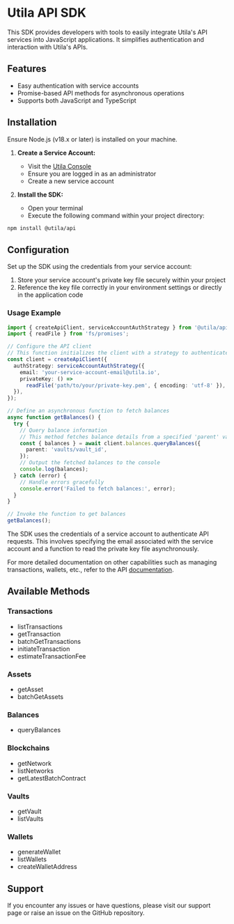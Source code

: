 # Utila API SDK

This SDK provides developers with tools to easily integrate Utila's API services into JavaScript applications. It simplifies authentication and interaction with Utila's APIs.

## Features

- Easy authentication with service accounts
- Promise-based API methods for asynchronous operations
- Supports both JavaScript and TypeScript

## Installation

Ensure Node.js (v18.x or later) is installed on your machine.

1. **Create a Service Account:**

   - Visit the [Utila Console](https://console.utila.io/settings/service-accounts)
   - Ensure you are logged in as an administrator
   - Create a new service account

2. **Install the SDK:**
   - Open your terminal
   - Execute the following command within your project directory:

```bash
npm install @utila/api
```

## Configuration

Set up the SDK using the credentials from your service account:

1. Store your service account's private key file securely within your project
2. Reference the key file correctly in your environment settings or directly in the application code

### Usage Example

```ts
import { createApiClient, serviceAccountAuthStrategy } from '@utila/api';
import { readFile } from 'fs/promises';

// Configure the API client
// This function initializes the client with a strategy to authenticate using a service account
const client = createApiClient({
  authStrategy: serviceAccountAuthStrategy({
    email: 'your-service-account-email@utila.io',
    privateKey: () =>
      readFile('path/to/your/private-key.pem', { encoding: 'utf-8' }),
  }),
});

// Define an asynchronous function to fetch balances
async function getBalances() {
  try {
    // Query balance information
    // This method fetches balance details from a specified 'parent' vault
    const { balances } = await client.balances.queryBalances({
      parent: 'vaults/vault_id',
    });
    // Output the fetched balances to the console
    console.log(balances);
  } catch (error) {
    // Handle errors gracefully
    console.error('Failed to fetch balances:', error);
  }
}

// Invoke the function to get balances
getBalances();
```

The SDK uses the credentials of a service account to authenticate API requests. This involves specifying the email associated with the service account and a function to read the private key file asynchronously.

For more detailed documentation on other capabilities such as managing transactions, wallets, etc., refer to the API [documentation](https://api-preview.docs.utila.io/v1alpha1/index.html).

## Available Methods

### Transactions
- listTransactions
- getTransaction
- batchGetTransactions
- initiateTransaction
- estimateTransactionFee

### Assets
- getAsset
- batchGetAssets

### Balances
- queryBalances

### Blockchains
- getNetwork
- listNetworks
- getLatestBatchContract

### Vaults
- getVault
- listVaults

### Wallets
- generateWallet
- listWallets
- createWalletAddress

## Support

If you encounter any issues or have questions, please visit our support page or raise an issue on the GitHub repository.
